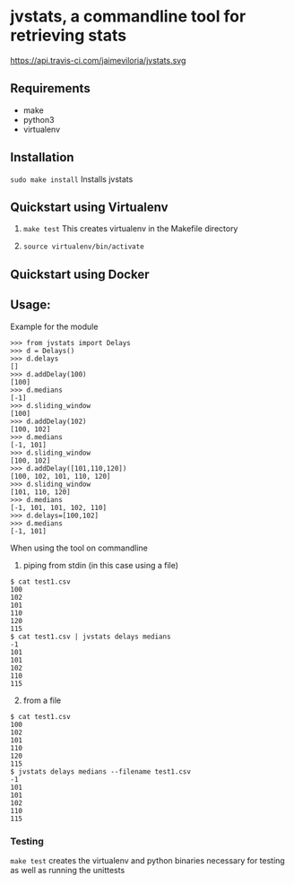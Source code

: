 # jvstats, a commandline tool for retrieving stats

https://api.travis-ci.com/jaimeviloria/jvstats.svg

## Requirements
* make
* python3
* virtualenv

## Installation

`sudo make install`
Installs jvstats

## Quickstart using Virtualenv

1. `make test`
This creates virtualenv in the Makefile directory

2. `source virtualenv/bin/activate`

## Quickstart using Docker

## Usage: 

Example for the module
```
>>> from jvstats import Delays
>>> d = Delays()
>>> d.delays
[]
>>> d.addDelay(100)
[100]
>>> d.medians
[-1]
>>> d.sliding_window
[100]
>>> d.addDelay(102)
[100, 102]
>>> d.medians
[-1, 101]
>>> d.sliding_window
[100, 102]
>>> d.addDelay([101,110,120])
[100, 102, 101, 110, 120]
>>> d.sliding_window
[101, 110, 120]
>>> d.medians
[-1, 101, 101, 102, 110]
>>> d.delays=[100,102]
>>> d.medians
[-1, 101]
```

When using the tool on commandline

1. piping from stdin (in this case using a file)
```
$ cat test1.csv 
100
102
101
110
120
115
$ cat test1.csv | jvstats delays medians
-1
101
101
102
110
115

```

2. from a file

```
$ cat test1.csv
100
102
101
110
120
115
$ jvstats delays medians --filename test1.csv 
-1
101
101
102
110
115
```

### Testing

`make test`
creates the virtualenv and python binaries necessary for testing as well as running the unittests

